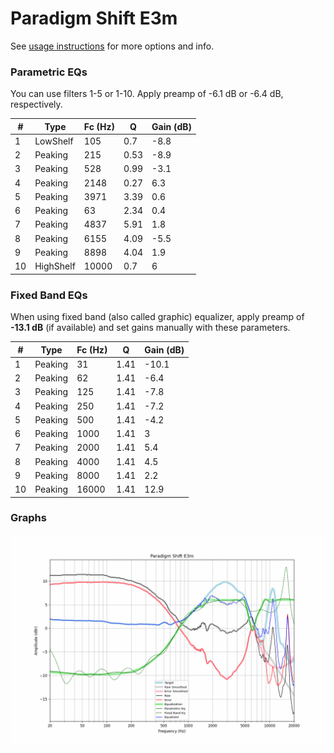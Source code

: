 # Paradigm Shift E3m
See [usage instructions](https://github.com/jaakkopasanen/AutoEq#usage) for more options and info.

### Parametric EQs
You can use filters 1-5 or 1-10. Apply preamp of -6.1 dB or -6.4 dB, respectively.

|   # | Type      |   Fc (Hz) |    Q |   Gain (dB) |
|-----|-----------|-----------|------|-------------|
|   1 | LowShelf  |       105 | 0.7  |        -8.8 |
|   2 | Peaking   |       215 | 0.53 |        -8.9 |
|   3 | Peaking   |       528 | 0.99 |        -3.1 |
|   4 | Peaking   |      2148 | 0.27 |         6.3 |
|   5 | Peaking   |      3971 | 3.39 |         0.6 |
|   6 | Peaking   |        63 | 2.34 |         0.4 |
|   7 | Peaking   |      4837 | 5.91 |         1.8 |
|   8 | Peaking   |      6155 | 4.09 |        -5.5 |
|   9 | Peaking   |      8898 | 4.04 |         1.9 |
|  10 | HighShelf |     10000 | 0.7  |         6   |

### Fixed Band EQs
When using fixed band (also called graphic) equalizer, apply preamp of **-13.1 dB** (if available) and set gains manually with these parameters.

|   # | Type    |   Fc (Hz) |    Q |   Gain (dB) |
|-----|---------|-----------|------|-------------|
|   1 | Peaking |        31 | 1.41 |       -10.1 |
|   2 | Peaking |        62 | 1.41 |        -6.4 |
|   3 | Peaking |       125 | 1.41 |        -7.8 |
|   4 | Peaking |       250 | 1.41 |        -7.2 |
|   5 | Peaking |       500 | 1.41 |        -4.2 |
|   6 | Peaking |      1000 | 1.41 |         3   |
|   7 | Peaking |      2000 | 1.41 |         5.4 |
|   8 | Peaking |      4000 | 1.41 |         4.5 |
|   9 | Peaking |      8000 | 1.41 |         2.2 |
|  10 | Peaking |     16000 | 1.41 |        12.9 |

### Graphs
![](./Paradigm%20Shift%20E3m.png)
